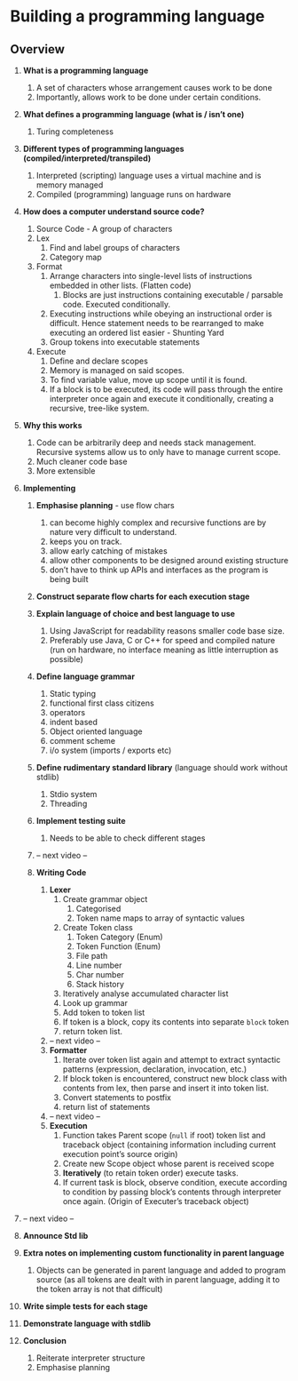 # Building a programming language

## Overview

1. **What is a programming language**

   1. A set of characters whose arrangement causes work to be done
   2. Importantly, allows work to be done under certain conditions.
2. **What defines a programming language (what is / isn’t one)**

   1. Turing completeness
3. **Different types of programming languages (compiled/interpreted/transpiled)**

   1. Interpreted (scripting) language uses a virtual machine and is memory managed
   2. Compiled (programming) language runs on hardware 
4. **How does a computer understand source code?**

   1. Source Code - A group of characters
   2. Lex
      1. Find and label groups of characters
      2. Category map
   3. Format
      1. Arrange characters into single-level lists of instructions embedded in other lists. (Flatten code)
         1. Blocks are just instructions containing executable / parsable code. Executed conditionally.
      2. Executing instructions while obeying an instructional order is difficult. Hence statement needs to be rearranged to make executing an ordered list easier - Shunting Yard
      3. Group tokens into executable statements
   4. Execute
      1. Define and declare scopes
      2. Memory is managed on said scopes.
      3. To find variable value, move up scope until it is found.
      4. If a block is to be executed, its code will pass through the entire interpreter once again and execute it conditionally, creating a recursive, tree-like system.
5. **Why this works**

   1. Code can be arbitrarily deep and needs stack management. Recursive systems allow us to only have to manage current scope. 
   2. Much cleaner code base
   3. More extensible
6. **Implementing**

   1. **Emphasise planning** - use flow chars

      1. can become highly complex and recursive functions are by nature very difficult to understand.
      2. keeps you on track. 
      3. allow early catching of mistakes
      4. allow other components to be designed around existing structure
      5. don’t have to think up APIs and interfaces as the program is being built

   2. **Construct separate flow charts for each execution stage**

   3. **Explain language of choice and best language to use**

      1. Using JavaScript for readability reasons smaller code base size.
      2. Preferably use Java, C or C++ for speed and compiled nature (run on hardware, no interface meaning as little interruption as possible)

   4. **Define language grammar**

      1. Static typing
      2. functional first class citizens 
      3. operators
      4. indent based
      5. Object oriented language
      6. comment scheme
      7. i/o system (imports / exports etc)

   5. **Define rudimentary standard library** (language should work without stdlib)

      1. Stdio system
      2. Threading

   6. **Implement testing suite**

      1. Needs to be able to check different stages

   7. – next video –

   8. **Writing Code**

      1. **Lexer**
         1. Create grammar object
            1. Categorised
            2. Token name maps to array of syntactic values
         2. Create Token class
            1. Token Category (Enum)
            2. Token Function (Enum)
            3. File path
            4. Line number
            5. Char number
            6. Stack history
         3. Iteratively analyse accumulated character list
         4. Look up grammar
         5. Add token to token list
         6. If token is a block, copy its contents into separate `block` token
         7. return token list.
      2. – next video –
      3. **Formatter**
         1. Iterate over token list again and attempt to extract syntactic patterns (expression, declaration, invocation, etc.)
         2. If block token is encountered, construct new block class with contents from lex, then parse and insert it into token list.
         3. Convert statements to postfix
         4. return list of statements
      4. – next video –
      5. **Execution**
         1. Function takes Parent scope (`null` if root) token list and traceback object (containing information including current execution point’s source origin)
         2. Create new Scope object whose parent is received scope
         3. **Iteratively** (to retain token order) execute tasks. 
         4. If current task is block, observe condition, execute according to condition by passing block’s contents through interpreter once again. (Origin of Executer’s traceback object)
7. – next video –
8. **Announce Std lib**
9. **Extra notes on implementing  custom functionality in parent language**
   1. Objects can be generated in parent language and added to program source (as all tokens are dealt with in parent language, adding it to the token array is not that difficult)
10. **Write simple tests for each stage**
11. **Demonstrate language with stdlib**
12. **Conclusion**
    1. Reiterate interpreter structure
    2. Emphasise planning